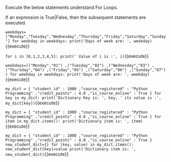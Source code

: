 Execute the below statements understand For Loops.

 If an expression is True|False, then the subsequent statements are executed. 

`
weekdays=["Monday","Tuesday","Wednesday","Thursday","Friday","Saturday","Sunday"]
for weekday in weekdays:
    print('Days of week are: ', weekday)
`{{execute}}

`
for i in [0,1,2,3,4,5]:
    print(' Value of i is :', i)
`{{execute}}

`
weekdays=(("Monday","01")
,("Tuesday","02")
,("Wednesday","03")
,("Thursday","04")
,("Friday","05")
,("Saturday","06")
,("Sunday","07")
)
for weekday in weekdays:
    print('Days of week are: ', weekday)
`{{execute}}

`
my_dict = {
"student_id" : 1000
,"course_registered" : "Python Programming"
,"credit_points" : 4.0
,"is_course_online" : True
}
for key in my_dict:
    print('Dictionary Key is: ', key, ' its value is :', my_dict[key])
`{{execute}}

`
my_dict = {
"student_id" : 1000
,"course_registered" : "Python Programming"
,"credit_points" : 4.0
,"is_course_online" : True
}
for item in my_dict.items():
    print('Dictionary item is: ', item)
`{{execute}}

`
my_dict = {
"student_id" : 1000
,"course_registered" : "Python Programming"
,"credit_points" : 4.0
,"is_course_online" : True
}
new_student_dict={}
for (key, value) in my_dict.items():
    new_student_dict[key]=value
    print('Dictionary item is: ', new_student_dict)
`{{execute}}


